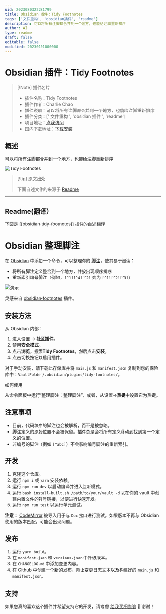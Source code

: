 ```yaml
---
uid: 2023080322281799
title: Obsidian 插件：Tidy Footnotes
tags: ['文件重构', 'obsidian插件', 'readme']
description: 可以将所有注脚都合并到一个地方，也能给注脚重新排序
author: AI
type: readme
draft: false
editable: false
modified: 20230101000000
---
```


# Obsidian 插件：Tidy Footnotes

> [!Note] 插件名片
> - 插件名称：Tidy Footnotes
> - 插件作者：Charlie Chao
> - 插件说明：可以将所有注脚都合并到一个地方，也能给注脚重新排序
> - 插件分类：[' 文件重构 ', 'obsidian 插件 ', 'readme']
> - 项目地址：[点我访问](https://github.com/charliecm/obsidian-tidy-footnotes)
> - 国内下载地址：[下载安装](https://pkmer.cn/products/plugin/pluginMarket/?obsidian-tidy-footnotes)

## 概述

可以将所有注脚都合并到一个地方，也能给注脚重新排序

![Tidy Footnotes](https://cdn.pkmer.cn/covers/obsidian-tidy-footnotes.png!pkmer)

> [!tip] 原文出处
>
>下面自述文件的来源于 [Readme](https://ghproxy.net/https://raw.githubusercontent.com/charliecm/obsidian-tidy-footnotes/main/README.md)

---

## Readme(翻译）

下面是 [[obsidian-tidy-footnotes]] 插件的自述翻译

# Obsidian 整理脚注

在 [Obsidian](https://obsidian.md) 中添加一个命令，可以整理你的 [脚注](https://help.obsidian.md/How+to/Format+your+notes#Footnotes)，使其易于阅读：

- 将所有脚注定义整合到一个地方，并按出现顺序排序
- 重新索引编号脚注（例如，`[^1][^4][^2]` 变为 `[^1][^2][^3]`）

![演示](https://raw.githubusercontent.com/charliecm/obsidian-tidy-footnotes/main/demo.gif)

灵感来自 [obsidian-footnotes](https://github.com/akaalias/obsidian-footnotes) 插件。

## 安装方法

从 Obsidian 内部：

1. 进入设置 → **社区插件**。
2. 禁用**安全模式**。
3. 点击**浏览**，搜索**Tidy Footnotes**，然后点击**安装**。
4. 点击切换按钮以启用插件。

对于手动安装，请下载此存储库并将 `main.js` 和 `manifest.json` 复制到您的保险库中：`VaultFolder/.obsidian/plugins/tidy-footnotes/`。

如何使用

从命令面板中运行“整理脚注：整理脚注”。或者，从设置→**热键**中设置它为热键。

## 注意事项

- 目前，代码块中的脚注也会被解析，而不是被忽略。
- 脚注定义的原始位置不会被保留。插件总是会将所有定义移动到找到第一个定义的位置。
- 非编号的脚注（例如 `[^abc]`）不会影响编号脚注的重新索引。

## 开发

1. 克隆这个仓库。
2. 运行 `npm i` 或 `yarn` 安装依赖。
3. 运行 `npm run dev` 以启动编译并进入监听模式。
4. 运行 `bash install-built.sh /path/to/your/vault -d` 以在你的 vault 中创建内置文件的符号链接，以便进行快速开发。
5. 运行 `npm run test` 以运行单元测试。

**注意：** [CodeMirror](https://github.com/codemirror/CodeMirror) 被导入用于与 `Doc` 接口进行测试。如果版本不再与 Obsidian 使用的版本匹配，可能会出现问题。

## 发布

1. 运行 `yarn build`。
2. 在 `manifest.json` 和 `versions.json` 中升级版本。
3. 在 `CHANGELOG.md` 中添加变更内容。
4. 在 Github 中创建一个新的发布，附上变更日志文本以及构建好的 `main.js` 和 `manifest.json`。

## 支持

如果您真的喜欢这个插件并希望支持它的开发，请考虑 [给我买杯咖啡](https://www.buymeacoffee.com/charliecm) 🙂 谢谢！

